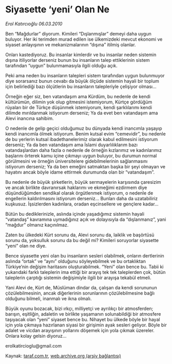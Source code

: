# Siyasette ‘yeni’ Olan Ne

*Erol Katırcıoğlu 06.03.2010*

<div class="yazi"><p>Ben “Mağdurlar” diyorum. Kimileri “Dışlanmışlar” demeyi daha uygun buluyor. Her iki terimden murad edilen ise ülkemizdeki mevcut ekonomi ve siyaset anlayışının ve mekanizmalarının “dışına” itilmiş olanlar. </p>
<p>Onları kastediyoruz. Bu insanlar kimlerdir ve bu insanlar neden sistemin dışına itiliyorlar derseniz bunun bu insanların talep ettiklerinin sistem tarafından “uygun” bulunmamasıyla ilgili olduğu açık. </p>
<p>Peki ama neden bu insanların talepleri sistem tarafından uygun bulunmuyor diye sorarsanız bunun cevabı da büyük ölçüde sistemin hayali bir toplum için belirlediği bazı ölçütlerin bu insanların talepleriyle çelişiyor olması... </p>
<p>Örneğin eğer siz, ben vatandaşım ama Kürdüm, bu nedenle de kendi kültürümün, dilimin yok olup gitmesini istemiyorum, Kürtçe gördüğüm rüyaları bir de Türkçe düşünmek istemiyorum, kendi şarklılarımı kendi dilimde mırıldanmak istiyorum derseniz; Ya da evet ben vatandaşım ama Alevi inancına sahibim. </p>
<p>O nedenle de gelip geçici olduğumuz bu dünyada kendi inancımla yaşayıp kendi inancımla ölmek istiyorum. Benim kutsal evim “cemevidir”, bu nedenle de bu yerlerin kutsal ibadethanelerimiz olarak kabul edilmesini istiyorum derseniz; Ya da ben vatandaşım ama İslami duyarlılıklarım bazı vatandaşlardan daha fazla o nedenle de örneğin kızlarımız ve kadınlarımız başlarını örterek kamu içine çıkmayı uygun buluyor, bu durumun normal görülmesini ve örneğin üniversitelere gidebilmelerinin sağlanmasını istiyorum derseniz; Ya da ben emeğini satmaktan başka bir şeyi olmayan ve hayatını ancak böyle idame ettirmek durumunda olan bir “vatandaşım”. </p>
<p>Bu nedenle de büyük şirketlerin, büyük sermayelerin karşısında çaresizim ve ancak birlikte davranırsak haklarımı ve ekmeğimi ezdirmem diye düşündüğümden sendikal olarak örgütlenmek istiyorum, o nedenle de engellerin kaldırılmasını istiyorum derseniz... Bunları daha da uzatabiliriz kuşkusuz. İşsizlerden kadınlara, oradan eşcinsellere ve gençlere kadar... </p>
<p>Bütün bu dediklerinizle, aslında içinde yaşadığımız sistemin hayali “vatandaş” kavramına uymadığınız açık ve dolayısıyla da “dışlanmanız”, yani “mağdur” olmanız kaçınılmaz. </p>
<p>Zaten bu ülkedeki Kürt sorunu da, Alevi sorunu da, laiklik ve başörtüsü sorunu da, yoksulluk sorunu da bu değil mi? Kimileri soruyorlar siyasette “yeni” olan ne diye. </p>
<p>Bence siyasette yeni olan bu insanların sesleri olabilmek, onların dertlerinin aslında “ortak” ve “aynı” olduğunu söyleyebilmek ve bu ortaklıktan Türkiye’nin değişim haritasını oluşturabilmek. “Yeni” olan bence bu. Tabii ki yukarıdaki farklı taleplerin ima ettiği bir arayış tek tek taleplerden çok, bütün taleplerin çarptığı sistemin değişimiyle ilgili bir arayışa tekabül etmeli. </p>
<p>Yani Alevi de, Kürt de, Müslüman dindar da, çalışan da kendi sorununun çözülebilmesinin, ancak diğerlerinin sorunlarının çözülebilmesine bağlı olduğunu bilmeli, inanmalı ve ikna olmalı. </p>
<p>Büyük oyunu bozacak, bizi ırkçı, milliyetçi ve ayrılıkçı bir atmosferden; barışın, eşitliğin, adaletin ve birlikte yaşamanın solunabildiği bir atmosfere taşıyacak olan “yeni” siyaset bence bu. Nihayet bu ülkede böyle bir hayal için yola çıkmaya hazırlanan siyasi bir girişimin ayak sesleri geliyor. Böyle bir adalet ve vicdan arayışının yollarını döşemek için yola çıkmak üzereler. Onlara kolay gelsin diyoruz...<b><font color="#00b366" face="MetaPlusBoldRomanTi" size="2"><font color="#00b366" face="MetaPlusBoldRomanTi" size="2"><font color="#00b366" face="MetaPlusBoldRomanTi" size="2"></font></font></font></b></p>
<p>erolkatircioglu@gmail.com</p>
</div>

Kaynak: [taraf.com.tr](http://taraf.com.tr:80/makale/10331.htm), [web.archive.org (arşiv bağlantısı)](http://web.archive.org/web/20100306131039/http://taraf.com.tr:80/makale/10331.htm)
